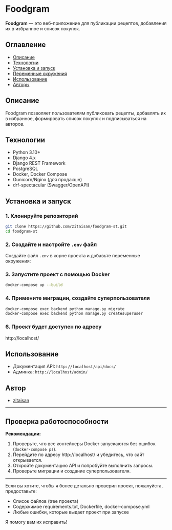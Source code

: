 # Foodgram

**Foodgram** — это веб-приложение для публикации рецептов, добавления их в избранное и список покупок.

## Оглавление

- [Описание](#описание)
- [Технологии](#технологии)
- [Установка и запуск](#установка-и-запуск)
- [Переменные окружения](#переменные-окружения)
- [Использование](#использование)
- [Авторы](#авторы)

## Описание

Foodgram позволяет пользователям публиковать рецепты, добавлять их в избранное, формировать список покупок и подписываться на авторов.

## Технологии

- Python 3.10+
- Django 4.x
- Django REST Framework
- PostgreSQL
- Docker, Docker Compose
- Gunicorn/Nginx (для продакшн)
- drf-spectacular (Swagger/OpenAPI)

## Установка и запуск

### 1. Клонируйте репозиторий

```bash
git clone https://github.com/zitaisan/foodgram-st.git
cd foodgram-st
```

### 2. Создайте и настройте `.env` файл

Создайте файл `.env` в корне проекта и добавьте переменные окружения:

### 3. Запустите проект с помощью Docker


```bash
docker-compose up --build
```

### 4. Примените миграции, создайте суперпользователя

```bash
docker-compose exec backend python manage.py migrate
docker-compose exec backend python manage.py createsuperuser
```

### 6. Проект будет доступен по адресу
http://localhost/

## Использование

- Документация API: `http://localhost/api/docs/`
- Админка: `http://localhost/admin/`

## Автор

- [zitaisan](https://github.com/zitaisan)

---

## Проверка работоспособности

**Рекомендации:**
1. Проверьте, что все контейнеры Docker запускаются без ошибок (`docker-compose ps`).
2. Перейдите по адресу http://localhost/ и убедитесь, что сайт открывается.
3. Откройте документацию API и попробуйте выполнить запросы.
4. Проверьте миграции и создание суперпользователя.

---

Если вы хотите, чтобы я более детально проверил проект, пожалуйста, предоставьте:
- Список файлов (tree проекта)
- Содержимое requirements.txt, Dockerfile, docker-compose.yml
- Любые ошибки, которые выдает проект при запуске

Я помогу вам их исправить!
